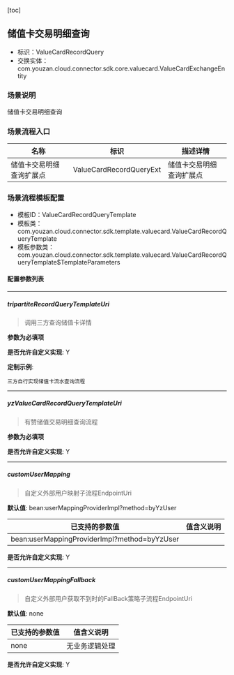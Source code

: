 [toc]

## 储值卡交易明细查询
- 标识：ValueCardRecordQuery
- 交换实体：com.youzan.cloud.connector.sdk.core.valuecard.ValueCardExchangeEntity
### 场景说明
储值卡交易明细查询
### 场景流程入口

名称 | 标识 | 描述详情
---|---|---
储值卡交易明细查询扩展点 | ValueCardRecordQueryExt | 储值卡交易明细查询扩展点

### 场景流程模板配置
- 模板ID：ValueCardRecordQueryTemplate
- 模板类：com.youzan.cloud.connector.sdk.template.valuecard.ValueCardRecordQueryTemplate
- 模板参数类：com.youzan.cloud.connector.sdk.template.valuecard.ValueCardRecordQueryTemplate$TemplateParameters

#### 配置参数列表

---
##### tripartiteRecordQueryTemplateUri
> 调用三方查询储值卡详情

**参数为必填项**


**是否允许自定义实现**: Y


**定制示例**:
```
三方自行实现储值卡流水查询流程
```
---
##### yzValueCardRecordQueryTemplateUri
> 有赞储值交易明细查询流程

**参数为必填项**


**是否允许自定义实现**: Y

---
##### customUserMapping
> 自定义外部用户映射子流程EndpointUri

**默认值**: bean:userMappingProviderImpl?method=byYzUser

已支持的参数值 | 值含义说明
---|---
bean:userMappingProviderImpl?method=byYzUser | 

**是否允许自定义实现**: Y

---
##### customUserMappingFallback
> 自定义外部用户获取不到时的FallBack策略子流程EndpointUri

**默认值**: none

已支持的参数值 | 值含义说明
---|---
none | 无业务逻辑处理

**是否允许自定义实现**: Y


